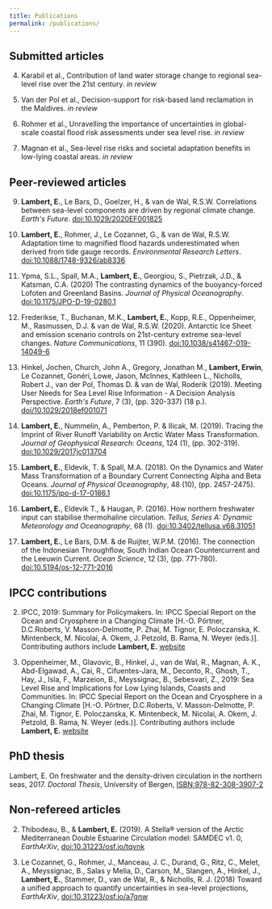 ```yaml
---
title: Publications
permalink: /publications/
---
```


## Submitted articles

4. Karabil et al., Contribution of land water storage change to regional sea-level rise over the 21st century. *in review*

3. Van der Pol et al., Decision-support for risk-based land reclamation in the Maldives. *in review*

2. Rohmer et al., Unravelling the importance of uncertainties in global-scale coastal flood risk assessments under sea level rise. *in review*

1. Magnan et al., Sea-level rise risks and societal adaptation benefits in low-lying coastal areas. *in review*

## Peer-reviewed articles

9. **Lambert, E.**, Le Bars, D., Goelzer, H., & van de Wal, R.S.W. Correlations between sea-level components are driven by regional climate change. *Earth's Future*. [doi:10.1029/2020EF001825](https://doi.org/10.1029/2020EF001825)

8. **Lambert, E.**, Rohmer, J., Le Cozannet, G., & van de Wal, R.S.W. Adaptation time to magnified flood hazards underestimated when derived from tide gauge records. *Environmental Research Letters*. [doi:10.1088/1748-9326/ab8336](https://doi.org/10.1088/1748-9326/ab8336)

7. Ypma, S.L., Spall, M.A., **Lambert, E.**, Georgiou, S., Pietrzak, J.D., & Katsman, C.A. (2020) The contrasting dynamics of the buoyancy-forced Lofoten and Greenland Basins. *Journal of Physical Oceanography*. [doi:10.1175/JPO-D-19-0280.1](https://doi.org/10.1175/JPO-D-19-0280.1)

6. Frederikse, T., Buchanan, M.K., **Lambert, E.**, Kopp, R.E., Oppenheimer, M., Rasmussen, D.J. & van de Wal, R.S.W. (2020). Antarctic Ice Sheet and emission scenario controls on 21st-century extreme sea-level changes. *Nature Communications*, 11 (390). [doi:10.1038/s41467-019-14049-6](https://doi.org/10.1038/s41467-019-14049-6) 

5. Hinkel, Jochen, Church, John A., Gregory, Jonathan M., **Lambert, Erwin**, Le Cozannet, Gonéri, Lowe, Jason, McInnes, Kathleen L., Nicholls, Robert J., van der Pol, Thomas D. & van de Wal, Roderik (2019). Meeting User Needs for Sea Level Rise Information - A Decision Analysis Perspective. *Earth's Future*, 7 (3), (pp. 320-337) (18 p.). [doi/10.1029/2018ef001071](https://doi.org/10.1029/2018ef001071) 

4. **Lambert, E.**, Nummelin, A., Pemberton, P. & Ilicak, M. (2019). Tracing the Imprint of River Runoff Variability on Arctic Water Mass Transformation. *Journal of Geophysical Research: Oceans*, 124 (1), (pp. 302-319). [doi:10.1029/2017jc013704](https://doi.org/10.1029/2017jc013704) 

3. **Lambert, E.**, Eldevik, T. & Spall, M.A. (2018). On the Dynamics and Water Mass Transformation of a Boundary Current Connecting Alpha and Beta Oceans. *Journal of Physical Oceanography*, 48 (10), (pp. 2457-2475). [doi:10.1175/jpo-d-17-0186.1](https://doi.org/10.1175/jpo-d-17-0186.1) 

2. **Lambert, E.**, Eldevik T., & Haugan, P. (2016). How northern freshwater input can stabilise thermohaline circulation. *Tellus, Series A: Dynamic Meteorology and Oceanography*, 68 (1). [doi:10.3402/tellusa.v68.31051](https://doi.org/10.3402/tellusa.v68.31051)

1. **Lambert, E.**, Le Bars, D.M. & de Ruijter, W.P.M. (2016). The connection of the Indonesian Throughflow, South Indian Ocean Countercurrent and the Leeuwin Current. *Ocean Science*, 12 (3), (pp. 771-780). [doi:10.5194/os-12-771-2016](https://doi.org/10.5194/os-12-771-2016) 

## IPCC contributions

2. IPCC, 2019: Summary for Policymakers. In: IPCC Special Report on the Ocean and Cryosphere in a Changing Climate [H.-O. Pörtner, D.C.Roberts, V. Masson-Delmotte, P. Zhai, M. Tignor, E. Poloczanska, K. Mintenbeck, M. Nicolai, A. Okem, J. Petzold, B. Rama, N. Weyer (eds.)]. Contributing authors include **Lambert, E.** [website](https://www.ipcc.ch/srocc/chapter/summary-for-policymakers/)
 
1. Oppenheimer, M., Glavovic, B., Hinkel, J., van de Wal, R., Magnan, A. K., Abd-Elgawad, A., Cai, R., Cifuentes-Jara, M., Deconto, R., Ghosh, T., Hay, J., Isla, F., Marzeion, B., Meyssignac, B., Sebesvari, Z., 2019: Sea Level Rise and Implications for Low Lying Islands, Coasts and Communities. In: IPCC Special Report on the Ocean and Cryosphere in a Changing Climate [H.-O. Pörtner, D.C.Roberts, V. Masson-Delmotte, P. Zhai, M. Tignor, E. Poloczanska, K. Mintenbeck, M. Nicolai, A. Okem, J. Petzold, B. Rama, N. Weyer (eds.)]. Contributing authors include **Lambert, E.** [website](https://www.ipcc.ch/srocc/chapter/chapter-4-sea-level-rise-and-implications-for-low-lying-islands-coasts-and-communities/)

## PhD thesis

Lambert, E. On freshwater and the density-driven circulation in the northern seas, 2017. *Doctoral Thesis*, University of Bergen, [ISBN:978-82-308-3907-2](https://bora.uib.no/handle/1956/19042) 

## Non-refereed articles

2. Thibodeau, B., & **Lambert, E.** (2019). A Stella® version of the Arctic Mediterranean Double Estuarine
Circulation model: SAMDEC v1. 0, *EarthArXiv*, [doi:10.31223/osf.io/tqvnk](https://doi.org/10.31223/osf.io/tqvnk)

1. Le Cozannet, G., Rohmer, J., Manceau, J. C., Durand, G., Ritz, C., Melet, A., Meyssignac, B., Salas y Melia, D.,
Carson, M., Slangen, A., Hinkel, J., **Lambert, E.**, Stammer, D., van de Wal, R., & Nicholls, R. J. (2018) Toward a
unified approach to quantify uncertainties in sea-level projections, *EarthArXiv*, [doi:10.31223/osf.io/a7gnw](https://doi.org/10.31223/osf.io/a7gnw)
